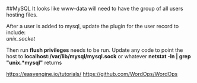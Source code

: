 ##MySQL
It looks like www-data will need to have the group of all users hosting files.

After a user is added to mysql, update the plugin for the user record to include:  
*unix_socket*
 

Then run **flush privileges** needs to be run.
Update any code to point the host to **localhost:/var/lib/mysql/mysql.sock** or whatever **netstat -ln | grep "unix.\*mysql"** returns

https://easyengine.io/tutorials/
https://github.com/WordOps/WordOps